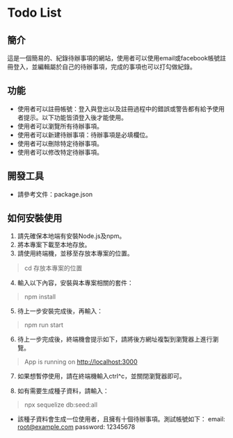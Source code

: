 # Todo List

## 簡介

這是一個簡易的、紀錄待辦事項的網站，使用者可以使用email或facebook帳號註冊登入，並編輯屬於自己的待辦事項，完成的事項也可以打勾做紀錄。

## 功能

- 使用者可以註冊帳號：登入與登出以及註冊過程中的錯誤或警告都有給予使用者提示。以下功能皆須登入後才能使用。
- 使用者可以瀏覽所有待辦事項。
- 使用者可以新建待辦事項：待辦事項是必填欄位。
- 使用者可以刪除特定待辦事項。
- 使用者可以修改特定待辦事項。

## 開發工具

- 請參考文件：package.json

## 如何安裝使用

1. 請先確保本地端有安裝Node.js及npm。
2. 將本專案下載至本地存放。
3. 請使用終端機，並移至存放本專案的位置。

> cd 存放本專案的位置

4. 輸入以下內容，安裝與本專案相關的套件：

> npm install

5. 待上一步安裝完成後，再輸入：

> npm run start

6. 待上一步完成後，終端機會提示如下，請將後方網址複製到瀏覽器上進行瀏覽。

> App is running on <http://localhost:3000>

7. 如果想暫停使用，請在終端機輸入ctrl^c，並關閉瀏覽器即可。

8. 如有需要生成種子資料，請輸入：

> npx sequelize db:seed:all

- 該種子資料會生成一位使用者，且擁有十個待辦事項。測試帳號如下：
email: <root@example.com>
password: 12345678
